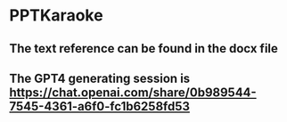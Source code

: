 # PPTKaraoke

## The text reference can be found in the docx file
## The GPT4 generating session is <https://chat.openai.com/share/0b989544-7545-4361-a6f0-fc1b6258fd53>
